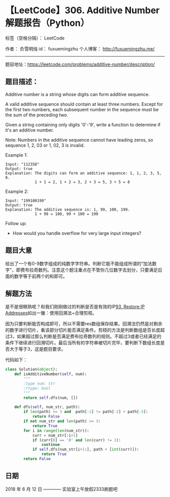 # 【LeetCode】306. Additive Number 解题报告（Python）

标签（空格分隔）： LeetCode

作者： 		负雪明烛 
id：				fuxuemingzhu
个人博客：	http://fuxuemingzhu.me/

---

题目地址：https://leetcode.com/problems/additive-number/description/

## 题目描述：

Additive number is a string whose digits can form additive sequence.

A valid additive sequence should contain at least three numbers. Except for the first two numbers, each subsequent number in the sequence must be the sum of the preceding two.

Given a string containing only digits '0'-'9', write a function to determine if it's an additive number.

Note: Numbers in the additive sequence cannot have leading zeros, so sequence 1, 2, 03 or 1, 02, 3 is invalid.

Example 1:

    Input: "112358"
    Output: true 
    Explanation: The digits can form an additive sequence: 1, 1, 2, 3, 5, 8. 
                 1 + 1 = 2, 1 + 2 = 3, 2 + 3 = 5, 3 + 5 = 8

Example 2:

    Input: "199100199"
    Output: true 
    Explanation: The additive sequence is: 1, 99, 100, 199. 
                 1 + 99 = 100, 99 + 100 = 199

Follow up:

- How would you handle overflow for very large input integers?

## 题目大意

给出了一个有0-9数字组成的纯数字字符串。判断它能不能组成所谓的“加法数字”，即费布拉奇数列。注意这个题注重点在不管你几位数字去划分，只要满足后面的数字等于前两个的和即可。

## 解题方法

是不是很眼熟呢？和我们刚刚做过的判断是否是有效的IP[93. Restore IP Addresses][1]如出一辙：使用回溯法+合理剪枝。

因为只要判断能否构成即可，所以不需要res数组保存结果。回溯法仍然是对剩余的数字进行切片，看该部分切片能否满足条件。剪枝的方法是判断数组是否长度超过3，如果超过那么判断是否满足费布拉奇数列的规则。不超过3或者已经满足的条件下继续进行回溯切片。最后当所有的字符串被切片完毕，要判断下数组长度是否大于等于3，这是题目要求。

代码如下：

```python
class Solution(object):
    def isAdditiveNumber(self, num):
        """
        :type num: str
        :rtype: bool
        """
        return self.dfs(num, [])
        
    def dfs(self, num_str, path):
        if len(path) >= 3 and  path[-1] != path[-2] + path[-3]:
            return False
        if not num_str and len(path) >= 3:
            return True
        for i in range(len(num_str)):
            curr = num_str[:i+1]
            if (curr[0] == '0' and len(curr) != 1):
                continue
            if self.dfs(num_str[i+1:], path + [int(curr)]):
                return True
        return False
```

## 日期

2018 年 6 月 12 日 ———— 实验室上午放假2333刷题吧


  [1]: https://blog.csdn.net/fuxuemingzhu/article/details/80657420